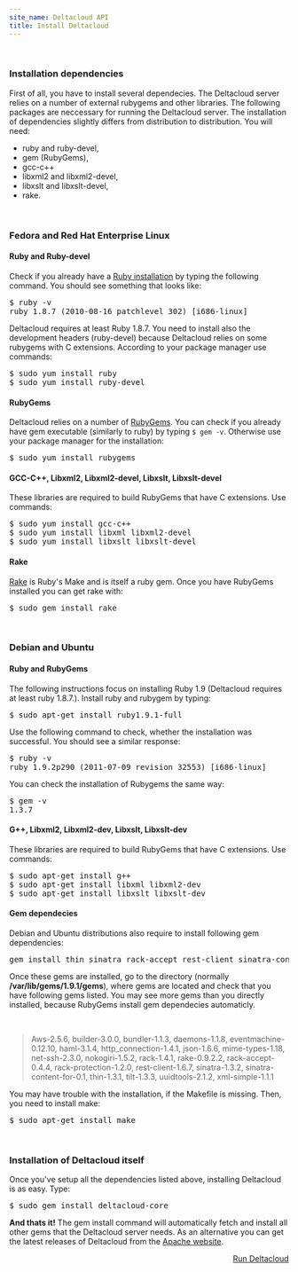 ```yaml
--- 
site_name: Deltacloud API
title: Install Deltacloud
---
```

<br/>
<h3> Installation dependencies</h3>
<p>First of all, you have to install several dependecies. The Deltacloud server relies on a number of external rubygems and other libraries. The following packages are neccessary for running the Deltacloud server. The installation of dependencies slightly differs from distribution to distribution. You will need:</p>

<ul>
  <li>
  ruby and ruby-devel,
  </li>
  <li>
  gem (RubyGems),
  </li>
  <li>
  gcc-c++
  </li>
  <li>
  libxml2 and libxml2-devel,
  </li>
  <li>
  libxslt and libxslt-devel,
  </li>
  <li>
  rake.
  </li>
</ul>

<br/>

<h3>Fedora and Red Hat Enterprise Linux</h3>

<h4>Ruby and Ruby-devel</h4>
<p>Check if you already have a <a href="http://www.ruby-lang.org/en/downloads/">Ruby installation</a> by typing the following command. You should see something that looks like:</p>

<pre>
$ ruby -v
ruby 1.8.7 (2010-08-16 patchlevel 302) [i686-linux]
</pre>

<p>Deltacloud requires at least Ruby 1.8.7. You need to install also the development headers (ruby-devel) because Deltacloud relies on some rubygems with C extensions. According to your package manager use commands: </p>

<pre>
$ sudo yum install ruby
$ sudo yum install ruby-devel
</pre>

<h4>RubyGems</h4>
<p>Deltacloud relies on a number of <a href="http://docs.rubygems.org/read/chapter/3">RubyGems</a>. You can check if you already have gem executable (similarly to ruby) by typing <code>$ gem -v</code>. Otherwise use your package manager for the installation: </p>

<pre>
$ sudo yum install rubygems
</pre>

<h4>GCC-C++, Libxml2, Libxml2-devel, Libxslt, Libxslt-devel</h4>
<p>These libraries are required to build RubyGems that have C extensions. Use commands:</p>

<pre>
$ sudo yum install gcc-c++
$ sudo yum install libxml libxml2-devel
$ sudo yum install libxslt libxslt-devel
</pre>

<h4>Rake</h4>
<p><a href="http://rake.rubyforge.org/">Rake</a> is Ruby's Make and is itself a ruby gem. Once you have RubyGems installed you can get rake with:</p>

<pre>$ sudo gem install rake</pre>

<br/>

<h3>Debian and Ubuntu</h3>

<h4>Ruby and RubyGems</h4>
The following instructions focus on installing Ruby 1.9 (Deltacloud requires at least ruby 1.8.7.). Install ruby and rubygem by typing:

<pre>$ sudo apt-get install ruby1.9.1-full</pre>

Use the following command to check, whether the installation was successful. You should see a similar response:

<pre>
$ ruby -v
ruby 1.9.2p290 (2011-07-09 revision 32553) [i686-linux]
</pre>

You can check the installation of Rubygems the same way:

<pre>
$ gem -v
1.3.7
</pre>

<h4>G++, Libxml2, Libxml2-dev, Libxslt, Libxslt-dev</h4>
<p>These libraries are required to build RubyGems that have C extensions. Use commands:</p>

<pre>
$ sudo apt-get install g++
$ sudo apt-get install libxml libxml2-dev
$ sudo apt-get install libxslt libxslt-dev
</pre>

<h4 id="gem-list">Gem dependecies</h4>
<p>Debian and Ubuntu distributions also require to install following gem dependencies:
<pre>
gem install thin sinatra rack-accept rest-client sinatra-content-for nokogiri
</pre>
Once these gems are installed, go to the directory (normally <strong>/var/lib/gems/1.9.1/gems</strong>), where gems are located and check that you have following gems listed. You may see more gems than you directly installed, because RubyGems install gem dependecies automaticly.
</p>

<br/>

<div class="row">
  <div class="span1"></div>
  <div class="span10 offset1">
    <blockquote>Aws-2.5.6, builder-3.0.0, bundler-1.1.3, daemons-1.1.8, eventmachine-0.12.10, haml-3.1.4, http_connection-1.4.1, json-1.6.6, mime-types-1.18, net-ssh-2.3.0, nokogiri-1.5.2, rack-1.4.1, rake-0.9.2.2, rack-accept-0.4.4, rack-protection-1.2.0, rest-client-1.6.7, sinatra-1.3.2, sinatra-content-for-0.1, thin-1.3.1, tilt-1.3.3, uuidtools-2.1.2, xml-simple-1.1.1
    </blockquote>
  </div>
</div>

<p>
You may have trouble with the installation, if the Makefile is missing. Then, you need to install make:
</p>

<pre>
$ sudo apt-get install make
</pre>

<br/>

<h3>Installation of Deltacloud itself</h3>
<p>Once you've setup all the dependencies listed above, installing Deltacloud is as easy. Type:</p>

<pre>$ sudo gem install deltacloud-core</pre>

<p><strong>And thats it!</strong> The gem install command will automatically fetch and install all other gems that the Deltacloud server needs. As an alternative you can get the latest releases of Deltacloud from the <a href="http://www.apache.org/dist/deltacloud/">Apache website</a>.</p>

<a class="btn btn-inverse btn-large" style="float: right" href="/run-deltacloud-server.html">Run Deltacloud</a>

<br/>
